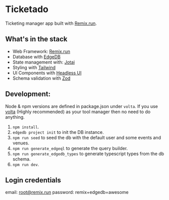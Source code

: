# Ticketado

Ticketing manager app built with [Remix.run](https://remix.run/).

## What's in the stack

- Web Framework: [Remix.run](https://remix.run/)
- Database with [EdgeDB](https://www.edgedb.com/)
- State management with: [Jotai](https://jotai.org/)
- Styling with [Tailwind](https://tailwindcss.com/)
- UI Components with [Headless UI](https://headlessui.com/)
- Schema validation with [Zod](https://zod.dev/)

## Development:

Node & npm versions are defined in package.json under `volta`.
If you use [volta](https://volta.sh/) (Highly recommended) as your tool manager then no need to do anything.

1. `npm install`.
2. `edgedb project init` to init the DB instance.
3. `npm run seed` to seed the db with the default user and some events and venues.
4. `npm run generate_edgeql` to generate the query builder.
5. `npm run generate_edgedb_types` to generate typescript types from the db schema.
6. `npm run dev`.

## Login credentials

email: root@remix.run
password: remix+edgedb=awesome
